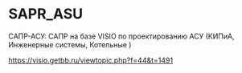 # SAPR_ASU
САПР-АСУ: САПР на базе VISIO по проектированию АСУ (КИПиА, Инженерные системы, Котельные )

https://visio.getbb.ru/viewtopic.php?f=44&t=1491
